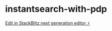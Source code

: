 # instantsearch-with-pdp

[Edit in StackBlitz next generation editor ⚡️](https://stackblitz.com/~/github.com/chuckmeyer/instantsearch-with-pdp)